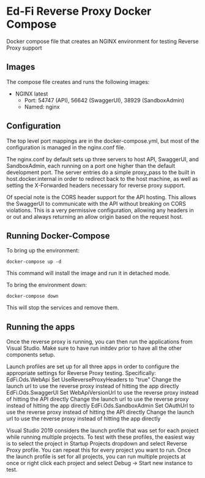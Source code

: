 # Ed-Fi Reverse Proxy Docker Compose
Docker compose file that creates an NGINX environment for testing Reverse Proxy support

## Images

The compose file creates and runs the following images:
* NGINX latest
  * Port: 54747 (API), 56642 (SwaggerUI), 38929 (SandboxAdmin)
  * Named: nginx

## Configuration
The top level port mappings are in the docker-compose.yml, but most of the configuration is managed in the nginx.conf file.

The nginx.conf by default sets up three servers to host API, SwaggerUI, and SandboxAdmin, each running on a port one higher than the default development port.  The server entries do a simple proxy_pass to the built in host.docker.internal in order to redirect back to the host machine, as well as setting the X-Forwarded headers necessary for reverse proxy support.

Of special note is the CORS header support for the API hosting.  This allows the SwaggerUI to communicate with the API without breaking on CORS violations.  This is a very permissive configuration, allowing any headers in or out and always returning an allow origin based on the request host.

## Running Docker-Compose
To bring up the environment:

`docker-compose up -d`

This command will install the image and run it in detached mode.

To bring the environment down:

`docker-compose down`

This will stop the services and remove them.

## Running the apps
Once the reverse proxy is running, you can then run the applications from Visual Studio.  Make sure to have run initdev prior to have all the other components setup.

Launch profiles are set up for all three apps in order to configure the appropriate settings for Reverse Proxy testing.  Specifically:
EdFi.Ods.WebApi
  Set UseReverseProxyHeaders to "true"
  Change the launch url to use the reverse proxy instead of hitting the app directly
EdFi.Ods.SwaggerUI
  Set WebApiVersionUrl to use the reverse proxy instead of hitting the API directly
  Change the launch url to use the reverse proxy instead of hitting the app directly
EdFi.Ods.SandboxAdmin
  Set OAuthUrl to use the reverse proxy instead of hitting the API directly
  Change the launch url to use the reverse proxy instead of hitting the app directly

Visual Studio 2019 considers the launch profile that was set for each project while running multiple projects.  To test with these profiles, the easiest way is to select the project in Startup Projects dropdown and select Reverse Proxy profile.  You can repeat this for every project you want to run. Once the launch profile is set for all projects, you can run multiple projects at once or right click each project and select Debug -> Start new instance to test.